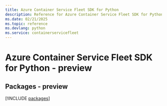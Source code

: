 ```yaml
---
title: Azure Container Service Fleet SDK for Python
description: Reference for Azure Container Service Fleet SDK for Python
ms.date: 02/21/2025
ms.topic: reference
ms.devlang: python
ms.service: containerservicefleet
---
```

# Azure Container Service Fleet SDK for Python - preview
## Packages - preview
[!INCLUDE [packages](container-service-fleet-index.md)]